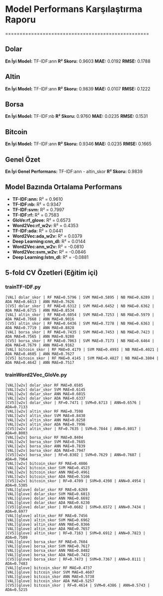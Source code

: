 # Model Performans Karşılaştırma Raporu
==================================================

## Dolar
**En İyi Model:** TF-IDF:ann
**R² Skoru:** 0.9603
**MAE:** 0.0192
**RMSE:** 0.1788

## Altin
**En İyi Model:** TF-IDF:ann
**R² Skoru:** 0.9839
**MAE:** 0.0107
**RMSE:** 0.1222

## Borsa
**En İyi Model:** TF-IDF:nb
**R² Skoru:** 0.9760
**MAE:** 0.0235
**RMSE:** 0.1531

## Bitcoin
**En İyi Model:** TF-IDF:ann
**R² Skoru:** 0.9346
**MAE:** 0.0235
**RMSE:** 0.1665

## Genel Özet
**En İyi Genel Performans:** TF-IDF:ann - altin_skor
**R² Skoru:** 0.9839

## Model Bazında Ortalama Performans
- **TF-IDF:ann:** R² = 0.9610
- **TF-IDF:nb:** R² = 0.9347
- **TF-IDF:svm:** R² = 0.7997
- **TF-IDF:rf:** R² = 0.7583
- **GloVe:rf_glove:** R² = 0.6573
- **Word2Vec:rf_w2v:** R² = 0.4353
- **TF-IDF:ada:** R² = 0.0441
- **Word2Vec:ada_w2v:** R² = 0.0379
- **Deep Learning:cnn_dl:** R² = 0.0144
- **Word2Vec:ann_w2v:** R² = -0.0810
- **Word2Vec:svm_w2v:** R² = -0.0846
- **Deep Learning:lstm_dl:** R² = -0.0881

## 5-fold CV Özetleri (Eğitim içi)

### trainTF-IDF.py
```
[VAL] dolar_skor | RF MAE=0.5796 | SVM MAE=0.5895 | NB MAE=0.6289 | ADA MAE=0.6613 | ANN MAE=0.7626
[CV5] dolar_skor | RF MAE=0.6312 | SVM MAE=0.6452 | NB MAE=0.6362 | ADA MAE=0.6715 | ANN MAE=0.8534
[VAL] altin_skor | RF MAE=0.6054 | SVM MAE=0.7253 | NB MAE=0.5979 | ADA MAE=0.7668 | ANN MAE=0.9016
[CV5] altin_skor | RF MAE=0.6436 | SVM MAE=0.7278 | NB MAE=0.6363 | ADA MAE=0.7719 | ANN MAE=0.8828
[VAL] borsa_skor | RF MAE=0.7435 | SVM MAE=0.7453 | NB MAE=0.7423 | ADA MAE=0.7565 | ANN MAE=0.9280
[CV5] borsa_skor | RF MAE=0.7063 | SVM MAE=0.7173 | NB MAE=0.6464 | ADA MAE=0.7679 | ANN MAE=0.9162
[VAL] bitcoin_skor | RF MAE=0.4179 | SVM MAE=0.4993 | NB MAE=0.4021 | ADA MAE=0.4605 | ANN MAE=0.7627
[CV5] bitcoin_skor | RF MAE=0.4145 | SVM MAE=0.4827 | NB MAE=0.3804 | ADA MAE=0.4642 | ANN MAE=0.7517
```

### trainWord2Vec_GloVe.py
```
[VAL][w2v] dolar_skor RF MAE=0.6585
[VAL][w2v] dolar_skor SVM MAE=0.6145
[VAL][w2v] dolar_skor ANN MAE=0.6015
[VAL][w2v] dolar_skor ADA MAE=0.6337
[CV5][w2v] dolar_skor | RF=0.7471 | SVM=0.6713 | ANN=0.6576 | ADA=0.7133
[VAL][w2v] altin_skor RF MAE=0.7598
[VAL][w2v] altin_skor SVM MAE=0.8430
[VAL][w2v] altin_skor ANN MAE=0.8258
[VAL][w2v] altin_skor ADA MAE=0.7996
[CV5][w2v] altin_skor | RF=0.7635 | SVM=0.7844 | ANN=0.8017 | ADA=0.8003
[VAL][w2v] borsa_skor RF MAE=0.8404
[VAL][w2v] borsa_skor SVM MAE=0.7685
[VAL][w2v] borsa_skor ANN MAE=0.7839
[VAL][w2v] borsa_skor ADA MAE=0.7947
[CV5][w2v] borsa_skor | RF=0.8302 | SVM=0.7629 | ANN=0.7687 | ADA=0.7964
[VAL][w2v] bitcoin_skor RF MAE=0.4806
[VAL][w2v] bitcoin_skor SVM MAE=0.4523
[VAL][w2v] bitcoin_skor ANN MAE=0.4961
[VAL][w2v] bitcoin_skor ADA MAE=0.5166
[CV5][w2v] bitcoin_skor | RF=0.4709 | SVM=0.4398 | ANN=0.4954 | ADA=0.5305
[VAL][glove] dolar_skor RF MAE=0.6269
[VAL][glove] dolar_skor SVM MAE=0.6013
[VAL][glove] dolar_skor ANN MAE=0.6692
[VAL][glove] dolar_skor ADA MAE=0.6230
[CV5][glove] dolar_skor | RF=0.6682 | SVM=0.6572 | ANN=0.7434 | ADA=0.6977
[VAL][glove] altin_skor RF MAE=0.7456
[VAL][glove] altin_skor SVM MAE=0.6962
[VAL][glove] altin_skor ANN MAE=0.8366
[VAL][glove] altin_skor ADA MAE=0.7657
[CV5][glove] altin_skor | RF=0.7163 | SVM=0.6912 | ANN=0.7823 | ADA=0.7509
[VAL][glove] borsa_skor RF MAE=0.7604
[VAL][glove] borsa_skor SVM MAE=0.7617
[VAL][glove] borsa_skor ANN MAE=0.8482
[VAL][glove] borsa_skor ADA MAE=0.7422
[CV5][glove] borsa_skor | RF=0.7473 | SVM=0.7367 | ANN=0.8111 | ADA=0.7483
[VAL][glove] bitcoin_skor RF MAE=0.4737
[VAL][glove] bitcoin_skor SVM MAE=0.4607
[VAL][glove] bitcoin_skor ANN MAE=0.5738
[VAL][glove] bitcoin_skor ADA MAE=0.5257
[CV5][glove] bitcoin_skor | RF=0.4614 | SVM=0.4386 | ANN=0.5743 | ADA=0.5215
```
